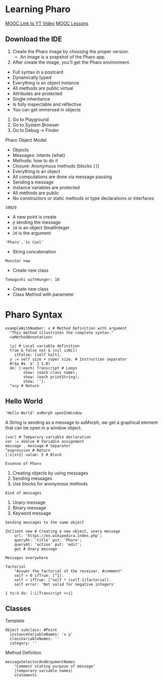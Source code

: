 # Learning Pharo 

[MOOC Link to YT Video](https://mooc.pharo.org/)
[MOOC Lessons](https://mooc.pharo.org/)

## Download the IDE

1. Create the Pharo image by choosing the proper version.
	- An image is a snapshot of the Pharo app.
2. After create the image, you'll get the Pharo environment.

- Full syntax in a postcard
- Dynamically typed
- Everything is an object instance
- All methods are public virtual
- Attributes are protected
- Single inheritance
- Is fully inspectable and reflective
- You can get immersed in objects

1. Go to Playground
2. Go to System Browser
3. Go to Debug -> Finder

Pharo Object Model
- Objects
- Messages: intents (what)
- Methods: how to do it
- Closure: Anonymous methods (blocks `[]`)
- Everything is an object
- All computations are done via message passing
- Sending a message
- Instance variables are protected
- All methods are public
- No constructors or static methods or type declarations or interfaces

`10@20`
- A new point is create
- `@` sending the message
- `10` is an object SmallInteger
- `20` is the argument

`'Pharo','is Cool'`
- String concatenation

`Monster new` 
- Create new class

`Tomagoshi withHunger: 10`
- Create new class
- Class Method with parameter

# Pharo Syntax

```pharo
exampleWithNumber: x # Method Definition with argument
  "This method illustrates the complete syntax."
  <aMethodAnnotation>

  |y| # Local variable definition
  true & false not & (nil isNil)
  	ifFalse: [self halt].
  y := self size + super size. # Instruction separator
  #($a #a 'a' 1 1.0)
  do: [:each| Transcript # Loops
  		show: (each class name);
  		show: (each printString);
  		show: ''].
  ^x<y # Return
```

## Hello World

```
'Hello World' asMorph openInWindow
```

A String is sending as a message to asMorph, we get a graphical element that can be open in a window object.

```pharo
|var| # Temporary variable declaration
var := aValue # Variable assignment
message . message # Separator
^expression # Return
[:x|x+2] value: 5 # Block
```

`Essense of Pharo`
1. Creating objects by using messages
2. Sending messages
3. Use blocks for anonymous methods

`Kind of messages`
1. Unary message
2. Binary message
3. Keyword message

`Sending messages to the same object`
```
ZnClient new # Creating a new object, unary message
	url: 'https://en.wikipedira.index.php';
	queryAt: 'title' put: 'Pharo';
	queryAt: 'action' put: 'edit';
	get # Unary message 
```

`Messages everywhere`
```
factorial
	"Answer the factorial of the receiver. #comment"
	self = 0 ifTrue: [^1].
	self > ifTrue: [^self * (self-1)factorial].
	self error: 'Not valid for negative integers'
```

```pharo
1 to:4 do: [:i|Transcript <<i]
```

## Classes

Template
```
Object subclass: #Point
  instanceVariableNames: 'x y'
  classVariableNames: ''
  category: ''
```

Method Definiton
```
messageSelectorAndArgumentNames
	"Comment stating purpose of message"
	|temporary variable names|
	statements
```




